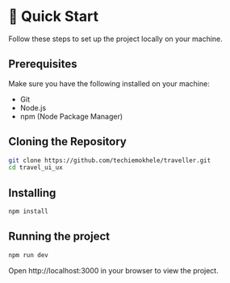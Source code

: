 # 🤸 Quick Start

Follow these steps to set up the project locally on your machine.

## Prerequisites

Make sure you have the following installed on your machine:

- Git
- Node.js
- npm (Node Package Manager)

## Cloning the Repository

```bash
git clone https://github.com/techiemokhele/traveller.git
cd travel_ui_ux
```

## Installing

```bash
npm install
```

## Running the project

```bash
npm run dev
```

Open http://localhost:3000 in your browser to view the project.

